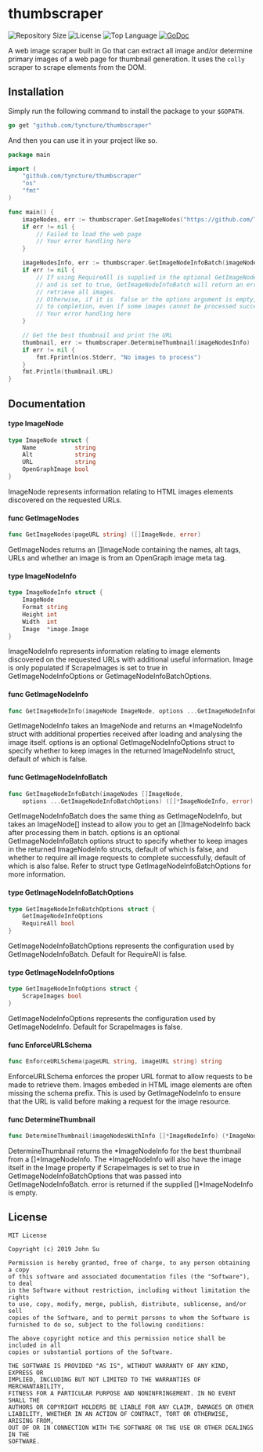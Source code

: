 # thumbscraper
![Repository Size](https://img.shields.io/github/repo-size/Tyncture/thumbscraper.svg?t&style=flat-square)
![License](https://img.shields.io/github/license/Tyncture/thumbscraper.svg?&style=flat-square)
![Top Language](https://img.shields.io/github/languages/top/Tyncture/thumbscraper.svg?&style=flat-square)
[![GoDoc](https://godoc.org/github.com/Tyncture/thumbscraper?status.svg)](https://godoc.org/github.com/Tyncture/thumbscraper)

A web image scraper built in Go that can extract all image and/or determine 
primary images of a web page for thumbnail generation. It uses the `colly` scraper 
to scrape elements from the DOM.

## Installation

Simply run the following command to install the package to your `$GOPATH`.
```go
go get "github.com/tyncture/thumbscraper"
```


And then you can use it in your project like so.
```go
package main

import (
	"github.com/tyncture/thumbscraper"
	"os"
	"fmt"
)

func main() {
	imageNodes, err := thumbscraper.GetImageNodes("https://github.com/Tyncture/thumbscraper")
	if err != nil {
		// Failed to load the web page
		// Your error handling here
	}

	imageNodesInfo, err := thumbscraper.GetImageNodeInfoBatch(imageNodes)
	if err != nil {
		// If using RequireAll is supplied in the optional GetImageNodeInfoBatchOptions
		// and is set to true, GetImageNodeInfoBatch will return an error if it cannot 
		// retrieve all images.
		// Otherwise, if it is  false or the options argument is empty, it will run
		// to completion, even if some images cannot be processed successfully
		// Your error handling here
	}

	// Get the best thumbnail and print the URL
	thumbnail, err := thumbscraper.DetermineThumbnail(imageNodesInfo)
	if err != nil {
		fmt.Fprintln(os.Stderr, "No images to process")
	}
	fmt.Println(thumbnail.URL)
}
```

## Documentation

#### type ImageNode

```go
type ImageNode struct {
	Name           string
	Alt            string
	URL            string
	OpenGraphImage bool
}
```

ImageNode represents information relating to HTML images elements discovered on
the requested URLs.

#### func  GetImageNodes

```go
func GetImageNodes(pageURL string) ([]ImageNode, error)
```
GetImageNodes returns an []ImageNode containing the names, alt tags, URLs and
whether an image is from an OpenGraph image meta tag.

#### type ImageNodeInfo

```go
type ImageNodeInfo struct {
	ImageNode
	Format string
	Height int
	Width  int
	Image  *image.Image
}
```

ImageNodeInfo represents information relating to image elements discovered on
the requested URLs with additional useful information. Image is only populated
if ScrapeImages is set to true in GetImageNodeInfoOptions or
GetImageNodeInfoBatchOptions.

#### func  GetImageNodeInfo

```go
func GetImageNodeInfo(imageNode ImageNode, options ...GetImageNodeInfoOptions) (*ImageNodeInfo, error)
```
GetImageNodeInfo takes an ImageNode and returns an *ImageNodeInfo struct with
additional properties received after loading and analysing the image itself.
options is an optional GetImageNodeInfoOptions struct to specify whether to keep
images in the returned ImageNodeInfo struct, default of which is false.

#### func  GetImageNodeInfoBatch

```go
func GetImageNodeInfoBatch(imageNodes []ImageNode,
	options ...GetImageNodeInfoBatchOptions) ([]*ImageNodeInfo, error)
```
GetImageNodeInfoBatch does the same thing as GetImageNodeInfo, but takes an
ImageNode[] instead to allow you to get an []ImageNodeInfo back after processing
them in batch. options is an optional GetImageNodeInfoBatch options struct to
specify whether to keep images in the returned ImageNodeInfo structs, default of
which is false, and whether to require all image requests to complete
successfully, default of which is also false. Refer to struct type
GetImageNodeInfoBatchOptions for more information.

#### type GetImageNodeInfoBatchOptions

```go
type GetImageNodeInfoBatchOptions struct {
	GetImageNodeInfoOptions
	RequireAll bool
}
```

GetImageNodeInfoBatchOptions represents the configuration used by
GetImageNodeInfoBatch. Default for RequireAll is false.

#### type GetImageNodeInfoOptions

```go
type GetImageNodeInfoOptions struct {
	ScrapeImages bool
}
```

GetImageNodeInfoOptions represents the configuration used by GetImageNodeInfo.
Default for ScrapeImages is false.

#### func  EnforceURLSchema

```go
func EnforceURLSchema(pageURL string, imageURL string) string
```
EnforceURLSchema enforces the proper URL format to allow requests to be made to
retrieve them. Images embeded in HTML image elements are often missing the
schema prefix. This is used by GetImageNodeInfo to ensure that the URL is valid
before making a request for the image resource.

#### func  DetermineThumbnail

```go
func DetermineThumbnail(imageNodesWithInfo []*ImageNodeInfo) (*ImageNodeInfo, error)
```
DetermineThumbnail returns the *ImageNodeInfo for the best thumbnail from a
[]*ImageNodeInfo. The *ImageNodeInfo will also have the image itself in the
Image property if ScrapeImages is set to true in GetImageNodeInfoBatchOptions
that was passed into GetImageNodeInfoBatch. error is returned if the supplied
[]*ImageNodeInfo is empty.


## License
```
MIT License

Copyright (c) 2019 John Su

Permission is hereby granted, free of charge, to any person obtaining a copy
of this software and associated documentation files (the "Software"), to deal
in the Software without restriction, including without limitation the rights
to use, copy, modify, merge, publish, distribute, sublicense, and/or sell
copies of the Software, and to permit persons to whom the Software is
furnished to do so, subject to the following conditions:

The above copyright notice and this permission notice shall be included in all
copies or substantial portions of the Software.

THE SOFTWARE IS PROVIDED "AS IS", WITHOUT WARRANTY OF ANY KIND, EXPRESS OR
IMPLIED, INCLUDING BUT NOT LIMITED TO THE WARRANTIES OF MERCHANTABILITY,
FITNESS FOR A PARTICULAR PURPOSE AND NONINFRINGEMENT. IN NO EVENT SHALL THE
AUTHORS OR COPYRIGHT HOLDERS BE LIABLE FOR ANY CLAIM, DAMAGES OR OTHER
LIABILITY, WHETHER IN AN ACTION OF CONTRACT, TORT OR OTHERWISE, ARISING FROM,
OUT OF OR IN CONNECTION WITH THE SOFTWARE OR THE USE OR OTHER DEALINGS IN THE
SOFTWARE.
```
